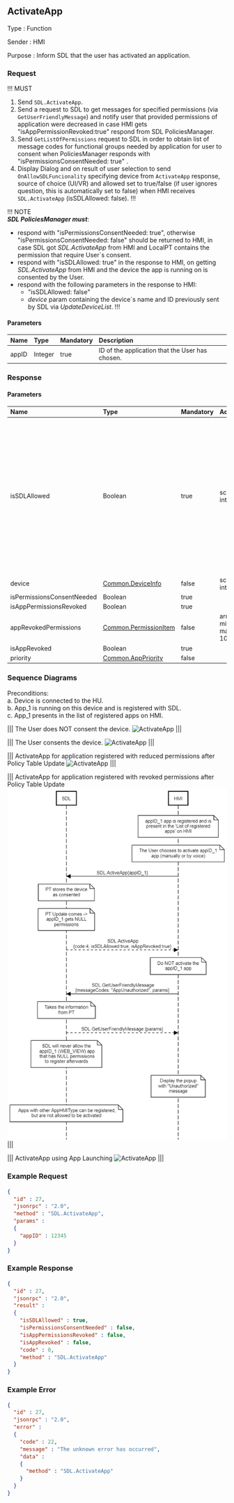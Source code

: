 ## ActivateApp

Type
: Function

Sender
: HMI

Purpose
: Inform SDL that the user has activated an application.

### Request

!!! MUST   

1. Send `SDL.ActivateApp`.  
2. Send a request to SDL to get messages for specified permissions (via `GetUserFriendlyMessage`) and notify user that provided permissions of application were decreased in case HMI gets  "isAppPermissionRevoked:true" respond from SDL PoliciesManager.  
3. Send `GetListOfPermissions` request to SDL in order to obtain list of message codes for functional groups needed by application for user to consent when PoliciesManager responds with "isPermissionsConsentNeeded: true" .  
4. Display Dialog and on result of user selection to send `OnAllowSDLFuncionality` specifying device from `ActivateApp` response, source of choice (UI/VR) and allowed set to true/false (if user ignores question, this is automatically set to false) when HMI receives `SDL.ActivateApp` (isSDLAllowed: false).
!!!

!!! NOTE   
  _**SDL PoliciesManager must**_:
  
  * respond with "isPermissionsConsentNeeded: true", otherwise "isPermissionsConsentNeeded: false" should be returned to HMI, in case SDL got _SDL.ActivateApp_ from HMI and LocalPT contains the permission that require User\`s consent.
  * respond with "isSDLAllowed: true" in the response to HMI, on getting _SDL.ActivateApp_ from HMI and the device the app is running on is consented by the User.   
  * respond with the following parameters in the response to HMI:   
    * "isSDLAllowed: false"
    * _device_ param containing the device\`s name and ID previously sent by SDL via _UpdateDeviceList_.
!!!

#### Parameters

|Name|Type|Mandatory|Description|
|:---|:---|:--------|:----------|
|appID|Integer|true|ID of the application that the User has chosen.|

### Response

#### Parameters

|Name|Type|Mandatory|Additional|Description|
|:---|:---|:--------|:---------|:----------|
|isSDLAllowed|Boolean|true|scope: internal|SDL returns:‘true’, in case the User has allowed using the device for PolicyTable Exchange. ‘false’, in case the User has not yet been asked for or in case the User has disallowed using the device for PolicyTable Exchange.|
|device|[Common.DeviceInfo](../../common/structs/#deviceinfo)|false|scope: internal||
|isPermissionsConsentNeeded|Boolean|true|| |
|isAppPermissionsRevoked|Boolean|true|| |
|appRevokedPermissions|[Common.PermissionItem](../../common/structs/#permissionitem)|false|array: true<br>minsize: 1<br>maxsize: 100||
|isAppRevoked|Boolean|true|| |
|priority|[Common.AppPriority](../../common/enums/#apppriority)|false|| |

### Sequence Diagrams

Preconditions:   
a. Device is connected to the HU.   
b. App_1 is running on this device and is registered with SDL.   
c. App_1 presents in the list of registered apps on HMI.

|||
The User does NOT consent the device.
![ActivateApp](./assets/User_does_not_consent_the_device1.png)
|||

|||
The User consents the device.
![ActivateApp](./assets/User_consents_the_device2.png)
|||

|||
ActivateApp for application registered with reduced permissions after Policy Table Update
![ActivateApp](./assets/ActivateAppReducedPermissions.png)
|||

|||
ActivateApp for application registered with revoked permissions after Policy Table Update
![ActivateApp](./assets/ActivateAppRevokedPermissions.png)
|||

|||
ActivateApp using App Launching
![ActivateApp](./assets/ActivateAppAppLaunch.png)
|||

### Example Request

```json
{
  "id" : 27,
  "jsonrpc" : "2.0",
  "method" : "SDL.ActivateApp",
  "params" :
  {
    "appID" : 12345
  }
}
```
### Example Response

```json
{
  "id" : 27,
  "jsonrpc" : "2.0",
  "result" :
  {
    "isSDLAllowed" : true,
    "isPermissionsConsentNeeded" : false,
    "isAppPermissionsRevoked" : false,
    "isAppRevoked" : false,
    "code" : 0,
    "method" : "SDL.ActivateApp"
  }
}
```

### Example Error

```json
{
  "id" : 27,
  "jsonrpc" : "2.0",
  "error" :
  {
    "code" : 22,
    "message" : "The unknown error has occurred",
    "data" :
    {
      "method" : "SDL.ActivateApp"
    }
  }
}
```
